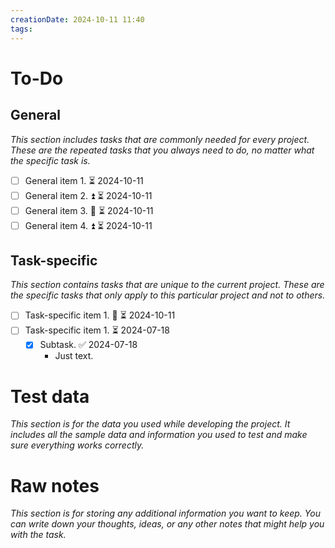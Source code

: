 ```yaml
---
creationDate: 2024-10-11 11:40
tags:
---
```

# To-Do
## General
*This section includes tasks that are commonly needed for every project. These are the repeated tasks that you always need to do, no matter what the specific task is.*
- [ ] General item 1. ⏳ 2024-10-11 
- [ ] General item 2. ⏫ ⏳ 2024-10-11
- [ ] General item 3. 🔼 ⏳ 2024-10-11 
- [ ] General item 4. ⏫ ⏳ 2024-10-11 
## Task-specific
*This section contains tasks that are unique to the current project. These are the specific tasks that only apply to this particular project and not to others.*
- [ ] Task-specific item 1. 🔺 ⏳ 2024-10-11
- [ ] Task-specific item 1. ⏳ 2024-07-18
	- [x] Subtask. ✅ 2024-07-18
		- Just text.
# Test data
*This section is for the data you used while developing the project. It includes all the sample data and information you used to test and make sure everything works correctly.*
# Raw notes
*This section is for storing any additional information you want to keep. You can write down your thoughts, ideas, or any other notes that might help you with the task.*
